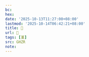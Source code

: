 ```yaml
---
bc:
hex:
date: '2025-10-13T11:27:00+08:00'
lastmod: '2025-10-14T06:42:21+08:00'
title: 󰔼
url: 󰔼
tags: [堇]
src: GHZR
note:
---
```

